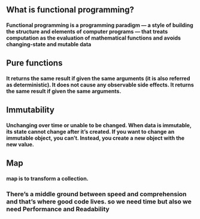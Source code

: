 ## What is functional programming?

#### Functional programming is a programming paradigm — a style of building the structure and elements of computer programs — that treats computation as the evaluation of mathematical functions and avoids changing-state and mutable data 

## Pure functions

#### It returns the same result if given the same arguments (it is also referred as deterministic). It does not cause any observable side effects. It returns the same result if given the same arguments.

## Immutability

#### Unchanging over time or unable to be changed. When data is immutable, its state cannot change after it’s created. If you want to change an immutable object, you can’t. Instead, you create a new object with the new value.

## Map

#### map is to transform a collection.

### There’s a middle ground between speed and comprehension and that’s where good code lives. so we need time but also we need **Performance** and **Readability**